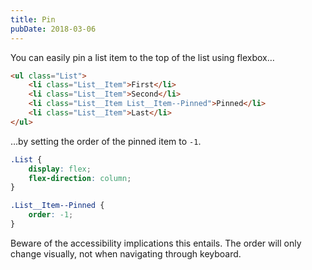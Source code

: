 ```yaml
---
title: Pin
pubDate: 2018-03-06
---
```


You can easily pin a list item to the top of the list using flexbox…

```html
<ul class="List">
	<li class="List__Item">First</li>
	<li class="List__Item">Second</li>
	<li class="List__Item List__Item--Pinned">Pinned</li>
	<li class="List__Item">Last</li>
</ul>
```

…by setting the order of the pinned item to `-1`.

```css
.List {
	display: flex;
	flex-direction: column;
}

.List__Item--Pinned {
	order: -1;
}
```

<p class="Message Message--Warning">
  Beware of the accessibility implications this entails. The order will only change visually, not when navigating through keyboard.
</p>
